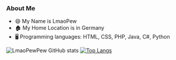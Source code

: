 ### About Me
- 😄 My Name is LmaoPew
- 🏚️ My Home Location is in Germany
- 🖥️ Programming languages: HTML, CSS, PHP, Java, C#, Python 

![LmaoPewPew GitHub stats](https://github-readme-stats.vercel.app/api?username=LmaoPewPew&show_icons=true&theme=dark)          [![Top Langs](https://github-readme-stats.vercel.app/api/top-langs/?username=LmaoPewPew&sho_icons=true&langs_count=10&exclude_repo=deezdump&layout=compact&theme=dark)](https://github.com/anuraghazra/github-readme-stats)
